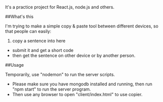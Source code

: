 It's a practice project for React.js, node.js and others. 

##What's this

I'm trying to make a simple copy & paste tool between different devices, so that people can easily:

1. copy a sentence into here
+ submit it and get a short code
+ then get the sentence on other device or by another person.

##Usage

Temporarily, use "nodemon" to run the server scripts. 

+ Please make sure you have mongodb installed and running, then run "npm start" to run the server program.
+ Then use any browser to open "client/index.html" to use copier.